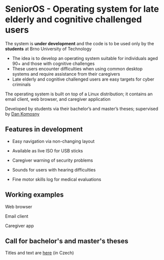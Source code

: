 # SeniorOS - Operating system for late elderly and cognitive challenged users

The system is **under development** and the code is to be used only by the **students** at Brno University of Technology

- The idea is to develop an operating system suitable for individuals aged 90+ and those with cognitive challenges
- These users encounter difficulties when using common desktop systems and require assistance from their caregivers
- Late elderly and cognitive challenged users are easy targets for cyber criminals
 
The operating system is built on top of a Linux distribution; it contains an email client, web browser, and caregiver application 

Developed by students via their bachelor’s and master’s theses; supervised by [Dan Komosny](https://www.vut.cz/en/people/dan-komosny-3065)

## Features in development
 
- Easy navigation via non-changing layout

- Available as live ISO for USB sticks

- Caregiver warning of security problems

- Sounds for users with hearing difficulties

- Fine motor skills log for medical evaluations

## Working examples

Web browser

Email client

Caregiver app


## Call for bachelor's and master's theses

Titles and text are [here](https://github.com/forsenior/senior-os/tree/main/theses) (in Czech)
